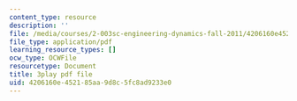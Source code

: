 ```yaml
---
content_type: resource
description: ''
file: /media/courses/2-003sc-engineering-dynamics-fall-2011/4206160e452185aa9d8c5fc8ad9233e0_cd8lDtAtJbE.pdf
file_type: application/pdf
learning_resource_types: []
ocw_type: OCWFile
resourcetype: Document
title: 3play pdf file
uid: 4206160e-4521-85aa-9d8c-5fc8ad9233e0
---
```

